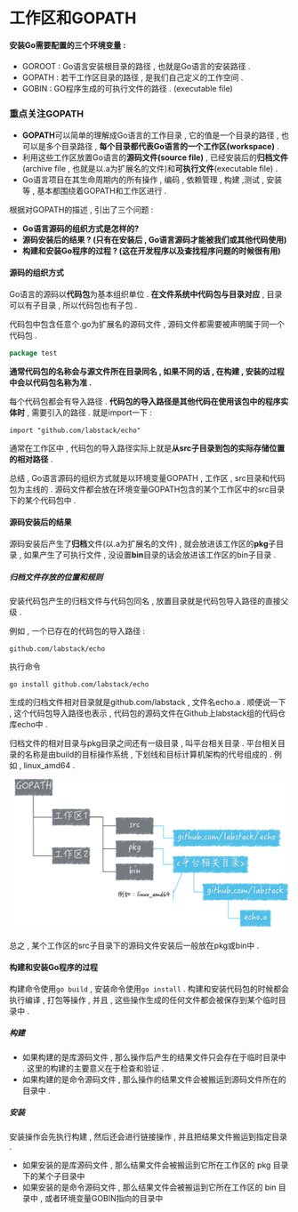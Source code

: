 # 工作区和GOPATH

#### 安装Go需要配置的三个环境变量 :

* GOROOT : Go语言安装根目录的路径 , 也就是Go语言的安装路径 .
* GOPATH : 若干工作区目录的路径 , 是我们自己定义的工作空间 .
* GOBIN : GO程序生成的可执行文件的路径 . \(executable file\)

### 重点关注GOPATH

* **GOPATH**可以简单的理解成Go语言的工作目录 , 它的值是一个目录的路径 , 也可以是多个目录路径 , **每个目录都代表Go语言的一个工作区\(workspace\)** .
* 利用这些工作区放置Go语言的**源码文件\(source file\)** , 已经安装后的**归档文件**\(archive file , 也就是以.a为扩展名的文件\)和**可执行文件**\(executable file\) .
* Go语言项目在其生命周期内的所有操作 , 编码 , 依赖管理 , 构建 ,测试 , 安装等 , 基本都围绕着GOPATH和工作区进行 .

根据对GOPATH的描述 , 引出了三个问题 :

* **Go语言源码的组织方式是怎样的?**
* **源码安装后的结果 ? \(只有在安装后 , Go语言源码才能被我们或其他代码使用\)**
* **构建和安装Go程序的过程 ? \(这在开发程序以及查找程序问题的时候很有用\)**

#### **源码的组织方式**

Go语言的源码以**代码包**为基本组织单位 . **在文件系统中代码包与目录对应** , 目录可以有子目录 , 所以代码包也有子包 .

代码包中包含任意个.go为扩展名的源码文件 , 源码文件都需要被声明属于同一个代码包 .

```go
package test
```

**通常代码包的名称会与源文件所在目录同名 , 如果不同的话 , 在构建 , 安装的过程中会以代码包名称为准 .**

每个代码包都会有导入路径 . **代码包的导入路径是其他代码在使用该包中的程序实体时** , 需要引入的路径 . 就是import一下 :

```
import "github.com/labstack/echo"
```

通常在工作区中 , 代码包的导入路径实际上就是**从src子目录到包的实际存储位置的相对路径** .

总结 , Go语言源码的组织方式就是以环境变量GOPATH , 工作区 , src目录和代码包为主线的 . 源码文件都会放在环境变量GOPATH包含的某个工作区中的src目录下的某个代码包中 .

#### **源码安装后的结果**

源码安装后产生了**归档**文件\(以.a为扩展名的文件\) , 就会放进该工作区的**pkg**子目录 , 如果产生了可执行文件 , 没设置**bin**目录的话会放进该工作区的bin子目录 .

##### 归档文件存放的位置和规则

安装代码包产生的归档文件与代码包同名 , 放置目录就是代码包导入路径的直接父级 .

例如 , 一个已存在的代码包的导入路径 :

```
github.com/labstack/echo
```

执行命令

```
go install github.com/labstack/echo
```

生成的归档文件相对目录就是github.com/labstack , 文件名echo.a . 顺便说一下 , 这个代码包导入路径也表示 , 代码包的源码文件在Github上labstack组的代码仓库echo中 .

归档文件的相对目录与pkg目录之间还有一级目录 , 叫平台相关目录 . 平台相关目录的名称是由build的目标操作系统 , 下划线和目标计算机架构的代号组成的 . 例如 , linux\_amd64 .

![](/assets/guidangwenjian.png)

总之 , 某个工作区的src子目录下的源码文件安装后一般放在pkg或bin中 .

#### **构建和安装Go程序的过程**

构建命令使用`go build` , 安装命令使用`go install` . 构建和安装代码包的时候都会执行编译 , 打包等操作 , 并且 , 这些操作生成的任何文件都会被保存到某个临时目录中 . 

##### **构建**

* 如果构建的是库源码文件 , 那么操作后产生的结果文件只会存在于临时目录中 . 这里的构建的主要意义在于检查和验证 . 
* 如果构建的是命令源码文件 , 那么操作的结果文件会被搬运到源码文件所在的目录中 . 

##### 安装

安装操作会先执行构建 , 然后还会进行链接操作 , 并且把结果文件搬运到指定目录 . 

* 如果安装的是库源码文件 , 那么结果文件会被搬运到它所在工作区的 pkg 目录下的某个子目录中
* 如果安装的是命令源码文件 , 那么结果文件会被搬运到它所在工作区的 bin 目录中 , 或者环境变量GOBIN指向的目录中





